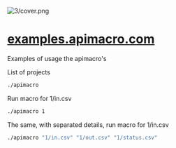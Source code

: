 ![3/cover.png](http://logo.apimacro.com/3/cover.png)

# [examples.apimacro.com](https://examples.apimacro.com/)

Examples of usage the apimacro's

List of projects
```bash
./apimacro
```

Run macro for 1/in.csv
```bash
./apimacro 1
```

The same, with separated details, run macro for 1/in.csv
```bash
./apimacro "1/in.csv" "1/out.csv" "1/status.csv"
```